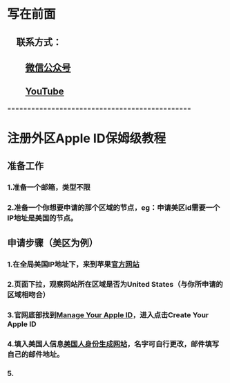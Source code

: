 #

# 写在前面

## &emsp;联系方式：  

## &emsp;&emsp;<u>[微信公众号](https://raw.githubusercontent.com/ssooenftzero/0X/master/YouTube/icon/%E5%BE%AE%E4%BF%A1%E5%85%AC%E4%BC%97%E5%8F%B7.JPG)</u>

## &emsp;&emsp;<u>[YouTube](https://www.youtube.com/channel/UCS6QM2n96qXmqURNikf3ceA?view_as=subscriber)</u>
==============================================		
#

# 注册外区Apple ID保姆级教程

## 准备工作

### 1.准备一个邮箱，类型不限

### 2.准备一个你想要申请的那个区域的节点，eg：申请美区id需要一个IP地址是美国的节点。

## 申请步骤（美区为例）

### 1.在全局美国IP地址下，来到苹果[官方网站](apple.com)

### 2.页面下拉，观察网站所在区域是否为United States（与你所申请的区域相吻合）

### 3.官网底部找到[Manage Your Apple ID](appleid.apple.com)，进入点击Create Your Apple ID

### 4.填入美国人信息[美国人身份生成网站](https://www.fakenamegenerator.com/gen-random-us-us.php)，名字可自行更改，邮件填写自己的邮件地址。

### 5.